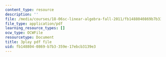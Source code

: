 ```yaml
---
content_type: resource
description: ''
file: /media/courses/18-06sc-linear-algebra-fall-2011/fb1488040869b7b3359e17ebcb3139e3_QNpj-gOXW9M.pdf
file_type: application/pdf
learning_resource_types: []
ocw_type: OCWFile
resourcetype: Document
title: 3play pdf file
uid: fb148804-0869-b7b3-359e-17ebcb3139e3
---
```

